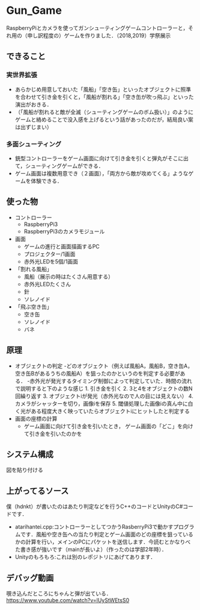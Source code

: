 # Gun_Game
RaspberryPiとカメラを使ってガンシューティングゲームコントローラーと，それ用の（申し訳程度の）ゲームを作りました．（2018,2019）学祭展示

## できること
### 実世界拡張
- あらかじめ用意しておいた「風船」「空き缶」といったオブジェクトに照準を合わせて引き金を引くと，「風船が割れる」「空き缶が吹っ飛ぶ」といった演出がおきる．
- （「風船が割れると敵が全滅（シューティングゲームのボム扱い）」のようにゲームと絡めることで没入感を上げるという話があったのだが，結局良い案は出ずじまい）
### 多面シューティング 
- 銃型コントローラーをゲーム画面に向けて引き金を引くと弾丸がそこに出て，シューティングゲームができる．
- ゲーム画面は複数用意でき（２画面），「両方から敵が攻めてくる」ようなゲームを体験できる．

## 使った物
- コントローラー
  - RaspberryPi3
  - RaspberryPi3のカメラモジュール
- 画面
  - ゲームの進行と画面描画するPC 
  - プロジェクター/1画面
  - 赤外光LEDを5個/1画面
- 「割れる風船」
  - 風船（展示の時はたくさん用意する）
  - 赤外光LEDたくさん
  - 針
  - ソレノイド
- 「飛ぶ空き缶」
  - 空き缶
  - ソレノイド
  - バネ

## 原理
- オブジェクトの判定
  -どのオブジェクト（例えば風船A，風船B，空き缶A，空き缶Bがあるうちの風船A）を狙ったのかというのを判定する必要がある．
    -赤外光が発光するタイミング制御によって判定していた．時間の流れで説明すると下のような感じ
      1. 引き金を引く
      2. 3と4をオブジェクトの数N回繰り返す
      3. オブジェクトiが発光（赤外光なので人の目には見えない）
      4. カメラがシャッターを切り，画像iを保存
      5. 閾値処理した画像iの真ん中に白く光がある程度大きく映っていたらオブジェクトiにヒットしたと判定する
- 画面の座標の計算
  - ゲーム画面に向けて引き金を引いたとき， ゲーム画面の「どこ」を向けて引き金を引いたのかを

## システム構成
図を貼り付ける

## 上がってるソース
僕（hdnkt）が書いたのはあたり判定などを行うC++のコードとUnityのC#コードです．
- atarihantei.cpp:コントローラーとしてつかうRasberryPi3で動かすプログラムです．風船や空き缶への当たり判定とゲーム画面のどの座標を狙っているかの計算を行い，メインのPCにパケットを送信します．今読むとかなりべた書き感が強いです（mainが長いよ）（作ったのは学部2年時）．
- Unityのもろもろ:これは別のレポジトリにあげてあります．

## デバッグ動画
覗き込んだところにちゃんと弾が出ている．
https://www.youtube.com/watch?v=lUyStWEtsS0
